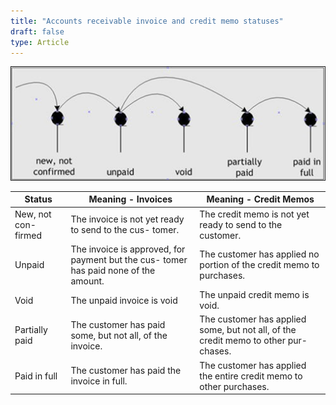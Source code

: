 ```yaml
---
title: "Accounts receivable invoice and credit memo statuses"
draft: false
type: Article
---
```


![](../assets/Accounts-Receivable/invoice-and-credit-memo-status-1.png)

|  **Status**          |  **Meaning - Invoices**                                                                                                                                                                                                                                | **Meaning - Credit Memos**                                                           |
|----------------------|--------------------------------------------------------------------------------------------------------------------------------------------------------------------------------------------------------------------------------------------------------|--------------------------------------------------------------------------------------|
| New, not con- firmed | The invoice is not yet ready to send to the cus- tomer. | The credit memo is not yet ready to send to the customer.                            |
| Unpaid               | The invoice is approved, for payment but the cus- tomer has paid none of the amount.                                                                                                   | The customer has applied no portion of the credit memo to purchases.                 |
| Void                 | The unpaid invoice is void                                                                                                   | The unpaid credit memo is void.                                                      |
| Partially paid       | The customer has paid some, but not all, of the invoice.                                                                                                                                                                                               | The customer has applied some, but not all, of the credit memo to other pur- chases. |
| Paid in full         | The customer has paid the invoice in full.                                                                                                                                                                                                             | The customer has applied the entire credit memo to other purchases.                  |